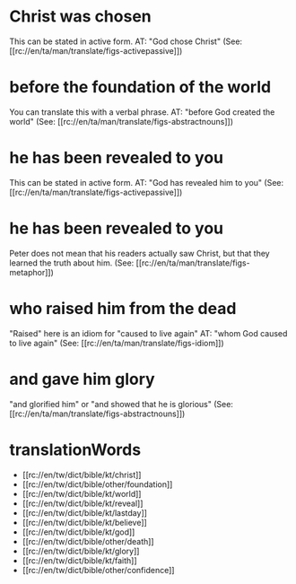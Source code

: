 # Christ was chosen

This can be stated in active form. AT: "God chose Christ" (See: [[rc://en/ta/man/translate/figs-activepassive]])

# before the foundation of the world

You can translate this with a verbal phrase. AT: "before God created the world" (See: [[rc://en/ta/man/translate/figs-abstractnouns]])

# he has been revealed to you

This can be stated in active form. AT: "God has revealed him to you" (See: [[rc://en/ta/man/translate/figs-activepassive]])

# he has been revealed to you

Peter does not mean that his readers actually saw Christ, but that they learned the truth about him. (See: [[rc://en/ta/man/translate/figs-metaphor]])

# who raised him from the dead

"Raised" here is an idiom for "caused to live again" AT: "whom God caused to live again"  (See: [[rc://en/ta/man/translate/figs-idiom]])

# and gave him glory

"and glorified him" or "and showed that he is glorious" (See: [[rc://en/ta/man/translate/figs-abstractnouns]])

# translationWords

* [[rc://en/tw/dict/bible/kt/christ]]
* [[rc://en/tw/dict/bible/other/foundation]]
* [[rc://en/tw/dict/bible/kt/world]]
* [[rc://en/tw/dict/bible/kt/reveal]]
* [[rc://en/tw/dict/bible/kt/lastday]]
* [[rc://en/tw/dict/bible/kt/believe]]
* [[rc://en/tw/dict/bible/kt/god]]
* [[rc://en/tw/dict/bible/other/death]]
* [[rc://en/tw/dict/bible/kt/glory]]
* [[rc://en/tw/dict/bible/kt/faith]]
* [[rc://en/tw/dict/bible/other/confidence]]